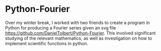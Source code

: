# Python-Fourier

Over my winter break, I worked with two friends to create a program in Python for producing a Fourier series given an svg file https://github.com/DanielTolbert/Python-Fourier. This involved significant studying of the relevant mathematics, as well as investigation on how to implement scientific functions in python.  
